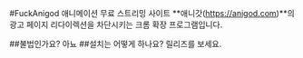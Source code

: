 #FuckAnigod
애니메이션 무료 스트리밍 사이트 **애니갓(https://anigod.com)**의 광고 페이지 리다이렉션을 차단시키는 크롬 확장 프로그램입니다.

##불법인가요?
아뇨
##설치는 어떻게 하나요?
릴리즈를 보세요.
